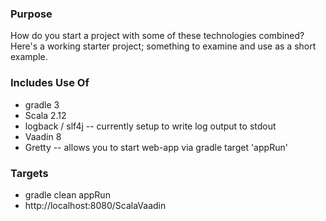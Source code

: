 ### Purpose
How do you start a project with some of these technologies combined?  Here's a working starter project; something
to examine and use as a short example.

### Includes Use Of
* gradle 3
* Scala 2.12
* logback / slf4j -- currently setup to write log output to stdout 
* Vaadin 8
* Gretty -- allows you to start web-app via gradle target 'appRun'

### Targets
* gradle clean appRun
* http://localhost:8080/ScalaVaadin

